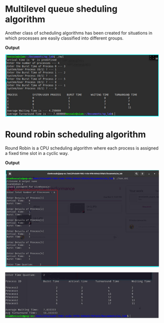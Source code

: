 # Multilevel queue sheduling algorithm
<p>Another class of scheduling algorithms has been created for situations in which processes are easily classified into different groups.</p>
<strong>Output</strong>

![image](multilevel_q_s_a.png)
# Round robin scheduling algorithm
Round Robin is a CPU scheduling algorithm where each process is assigned a fixed time slot in a cyclic way.<br>

**Output**

![image](roundrobin1.png)

![image](roundrobin2.png)
